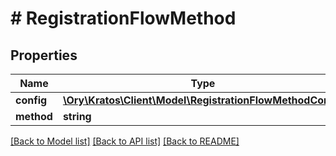 # # RegistrationFlowMethod

## Properties

Name | Type | Description | Notes
------------ | ------------- | ------------- | -------------
**config** | [**\Ory\Kratos\Client\Model\RegistrationFlowMethodConfig**](RegistrationFlowMethodConfig.md) |  |
**method** | **string** | and so on. |

[[Back to Model list]](../../README.md#models) [[Back to API list]](../../README.md#endpoints) [[Back to README]](../../README.md)
